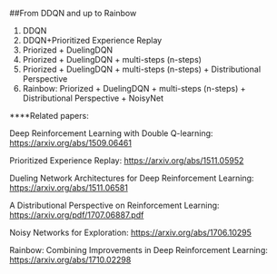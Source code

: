 ##From DDQN and up to Rainbow

1) DDQN
2) DDQN+Prioritized Experience Replay 
3) Priorized + DuelingDQN
4) Priorized + DuelingDQN + multi-steps (n-steps)
5) Priorized + DuelingDQN + multi-steps (n-steps) + Distributional Perspective
6) Rainbow: Priorized + DuelingDQN + multi-steps (n-steps) + Distributional Perspective + NoisyNet


****Related papers:

Deep Reinforcement Learning with Double Q-learning: https://arxiv.org/abs/1509.06461

Prioritized Experience Replay: https://arxiv.org/abs/1511.05952

Dueling Network Architectures for Deep Reinforcement Learning: https://arxiv.org/abs/1511.06581

A Distributional Perspective on Reinforcement Learning: https://arxiv.org/pdf/1707.06887.pdf

Noisy Networks for Exploration: https://arxiv.org/abs/1706.10295

Rainbow: Combining Improvements in Deep Reinforcement Learning: https://arxiv.org/abs/1710.02298


